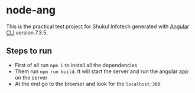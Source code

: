 # node-ang

This is the practical test project for Shukul Infotech generated with [Angular CLI](https://github.com/angular/angular-cli) version 7.3.5.

## Steps to run
- First of all run `npm i` to install all the dependencies
- Them run `npm run build`. It will start the server and run the angular app on the server
- At the end go to the browser and look for the  `localhost:300`.
